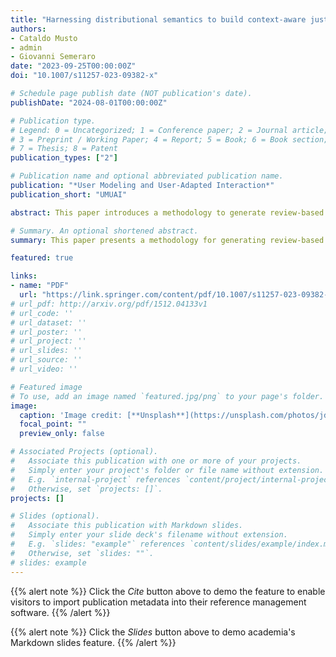 ```yaml
---
title: "Harnessing distributional semantics to build context-aware justifications for recommender systems"
authors:
- Cataldo Musto
- admin
- Giovanni Semeraro
date: "2023-09-25T00:00:00Z"
doi: "10.1007/s11257-023-09382-x"

# Schedule page publish date (NOT publication's date).
publishDate: "2024-08-01T00:00:00Z"

# Publication type.
# Legend: 0 = Uncategorized; 1 = Conference paper; 2 = Journal article;
# 3 = Preprint / Working Paper; 4 = Report; 5 = Book; 6 = Book section;
# 7 = Thesis; 8 = Patent
publication_types: ["2"]

# Publication name and optional abbreviated publication name.
publication: "*User Modeling and User-Adapted Interaction*"
publication_short: "UMUAI"

abstract: This paper introduces a methodology to generate review-based natural language justifications supporting personalized suggestions returned by a recommender system. The hallmark of our strategy lies in the fact that natural language justifications are adapted to the different contextual situations in which the items will be consumed. In particular, our strategy relies on the following intuition. Just like the selection of the most suitable item is influenced by the contexts of usage, a justification that supports a recommendation should vary as well. As an example, depending on whether a person is going out with her friends or her family, a justification that supports a restaurant recommendation should include different concepts and aspects. Accordingly, we designed a pipeline based on distributional semantics models to generate a vector space representation of each context. Such a representation, which relies on a term-context matrix, is used to identify the most suitable review excerpts that discuss aspects that are particularly relevant for a certain context. The methodology was validated by means of two user studies, carried out in two different domains (i.e., movies and restaurants). Moreover, we also analyzed whether and how our justifications impact on the perceived transparency of the recommendation process and allow the user to make more informed choices. As shown by the results, our intuitions were supported by the user studies.

# Summary. An optional shortened abstract.
summary: This paper presents a methodology for generating review-based natural language justifications to support personalized recommendations. The approach adapts justifications to various contextual situations in which items will be used. The intuition is that justifications should vary with the context, such as different reasons for recommending a restaurant depending on whether a person is going out with friends or family. A pipeline based on distributional semantics models generates vector space representations of each context using a term-context matrix to identify suitable review excerpts. Validated through user studies in movies and restaurants, the methodology improved perceived transparency and helped users make more informed choices, confirming the initial intuitions.

featured: true

links:
- name: "PDF"
  url: "https://link.springer.com/content/pdf/10.1007/s11257-023-09382-x.pdf"
# url_pdf: http://arxiv.org/pdf/1512.04133v1
# url_code: ''
# url_dataset: ''
# url_poster: ''
# url_project: ''
# url_slides: ''
# url_source: ''
# url_video: ''

# Featured image
# To use, add an image named `featured.jpg/png` to your page's folder. 
image:
  caption: 'Image credit: [**Unsplash**](https://unsplash.com/photos/jdD8gXaTZsc)'
  focal_point: ""
  preview_only: false

# Associated Projects (optional).
#   Associate this publication with one or more of your projects.
#   Simply enter your project's folder or file name without extension.
#   E.g. `internal-project` references `content/project/internal-project/index.md`.
#   Otherwise, set `projects: []`.
projects: []

# Slides (optional).
#   Associate this publication with Markdown slides.
#   Simply enter your slide deck's filename without extension.
#   E.g. `slides: "example"` references `content/slides/example/index.md`.
#   Otherwise, set `slides: ""`.
# slides: example
---
```


{{% alert note %}}
Click the *Cite* button above to demo the feature to enable visitors to import publication metadata into their reference management software.
{{% /alert %}}

{{% alert note %}}
Click the *Slides* button above to demo academia's Markdown slides feature.
{{% /alert %}}


